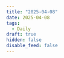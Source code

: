```yaml
---
title: "2025-04-08"
date: 2025-04-08
tags:
  - Daily
draft: true
hidden: false
disable_feed: false
---
```



